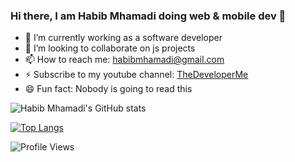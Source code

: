 ### Hi there, I am Habib Mhamadi doing web & mobile dev 👋


- 🔭 I’m currently working as a software developer
- 👯 I’m looking to collaborate on js projects
- 📫 How to reach me: habibmhamadi@gmail.com
- ⚡ Subscribe to my youtube channel: [TheDeveloperMe](https://www.youtube.com/c/TheDeveloperMe)
- 😄 Fun fact: Nobody is going to read this

![Habib Mhamadi's GitHub stats](https://github-readme-stats.vercel.app/api?username=habibmhamadi&theme=dracula&include_all_commits=true&count_private=true&hide_border=true)

[![Top Langs](https://github-readme-stats.vercel.app/api/top-langs/?username=habibmhamadi&layout=compact&theme=dracula&count_private=true&hide_border=true&langs_count=6&include_all_commits=true&hide=blade)](https://github.com/anuraghazra/github-readme-stats)

![Profile Views](https://komarev.com/ghpvc/?username=habibmhamadi&label=Profile%20views&color=0e75b6&style=flat)
